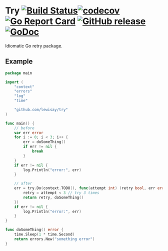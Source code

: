 # Try [![Build Status](https://travis-ci.org/lewisay/try.svg?branch=master)](https://travis-ci.org/lewisay/try)[![codecov](https://codecov.io/gh/lewisay/try/branch/master/graph/badge.svg)](https://codecov.io/gh/lewisay/try)[![Go Report Card](https://goreportcard.com/badge/github.com/lewisay/try)](https://goreportcard.com/report/github.com/lewisay/try) [![GitHub release](https://img.shields.io/github/release/lewisay/try.svg?style=flat-square)](https://github.com/lewisay/try/releases) [![GoDoc](https://img.shields.io/badge/godoc-reference-blue.svg?style=flat-square)](https://pkg.go.dev/github.com/lewisay/try?tab=doc)

Idiomatic Go retry package.

## Example
```go
package main

import (
	"context"
	"errors"
	"log"
	"time"

	"github.com/lewisay/try"
)

func main() {
	// before
	var err error
	for i := 0; i < 3; i++ {
		err = doSomeThing()
		if err != nil {
			break
		}
	}
	if err != nil {
		log.Println("error:", err)
	}

	// after
	err = try.Do(context.TODO(), func(attempt int) (retry bool, err error) {
		retry = attempt < 3 // try 3 times
		return retry, doSomeThing()
	})
	if err != nil {
		log.Println("error:", err)
	}
}

func doSomeThing() error {
	time.Sleep(1 * time.Second)
	return errors.New("something error")
}
```
